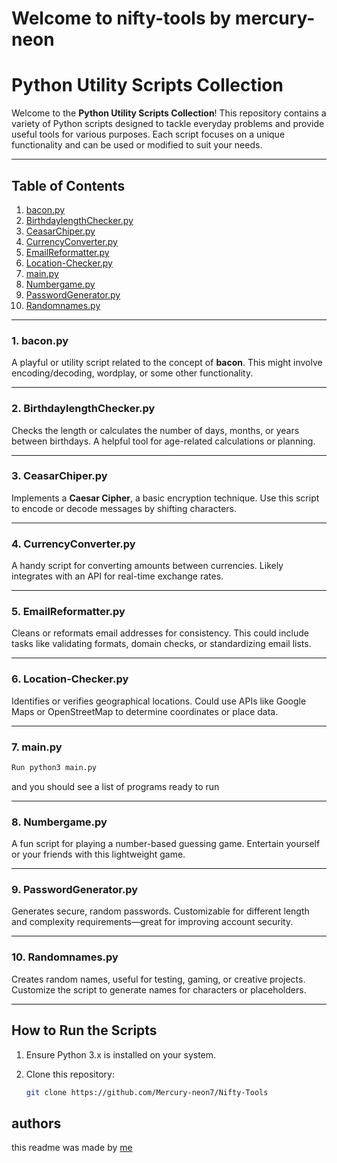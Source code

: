 # Welcome to nifty-tools  by mercury-neon


# Python Utility Scripts Collection

Welcome to the **Python Utility Scripts Collection**! This repository contains a variety of Python scripts designed to tackle everyday problems and provide useful tools for various purposes. Each script focuses on a unique functionality and can be used or modified to suit your needs.

---

## Table of Contents
1. [bacon.py](#baconpy)
2. [BirthdaylengthChecker.py](#birthdaylengthcheckerpy)
3. [CeasarChiper.py](#ceasarchiperpy)
4. [CurrencyConverter.py](#currencyconverterpy)
5. [EmailReformatter.py](#emailreformatterpy)
6. [Location-Checker.py](#location-checkerpy)
7. [main.py](#mainpy)
8. [Numbergame.py](#numbergamepy)
9. [PasswordGenerator.py](#passwordgeneratorpy)
10. [Randomnames.py](#randomnamespy)

---

### **1. bacon.py**
A playful or utility script related to the concept of **bacon**. This might involve encoding/decoding, wordplay, or some other functionality.

---

### **2. BirthdaylengthChecker.py**
Checks the length or calculates the number of days, months, or years between birthdays. A helpful tool for age-related calculations or planning.

---

### **3. CeasarChiper.py**
Implements a **Caesar Cipher**, a basic encryption technique. Use this script to encode or decode messages by shifting characters.

---

### **4. CurrencyConverter.py**
A handy script for converting amounts between currencies. Likely integrates with an API for real-time exchange rates.

---

### **5. EmailReformatter.py**
Cleans or reformats email addresses for consistency. This could include tasks like validating formats, domain checks, or standardizing email lists.

---

### **6. Location-Checker.py**
Identifies or verifies geographical locations. Could use APIs like Google Maps or OpenStreetMap to determine coordinates or place data.

---

### **7. main.py**
```python
Run python3 main.py
```
and you should see a list of programs ready to run

---

### **8. Numbergame.py**
A fun script for playing a number-based guessing game. Entertain yourself or your friends with this lightweight game.

---

### **9. PasswordGenerator.py**
Generates secure, random passwords. Customizable for different length and complexity requirements—great for improving account security.

---

### **10. Randomnames.py**
Creates random names, useful for testing, gaming, or creative projects. Customize the script to generate names for characters or placeholders.

---

## How to Run the Scripts
1. Ensure Python 3.x is installed on your system.

2. Clone this repository:
   ```bash
   git clone https://github.com/Mercury-neon7/Nifty-Tools


## authors
this readme was made by [me](https://github.com/seandadonntech)